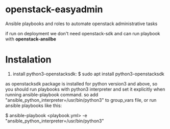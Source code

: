 # openstack-easyadmin
Ansible playbooks and roles to automate openstack administrative tasks 

if run on deployment we don't need openstack-sdk and can run playbook with <b> openstack-ansilbe </b>
# Instalation
1. install python3-openstacksdk:
   $ sudo apt install python3-openstacksdk

as openstacksdk package is installed for python version3 and above, so you should run playbooks with python3 interpreter and set it explicitly when running ansible-playbook command. so add "ansible_python_interpreter=/usr/bin/python3" to group_vars file, or run ansible playbooks like this:

   $ ansible-playbook <playbook.yml>  -e "ansible_python_interpreter=/usr/bin/python3"
